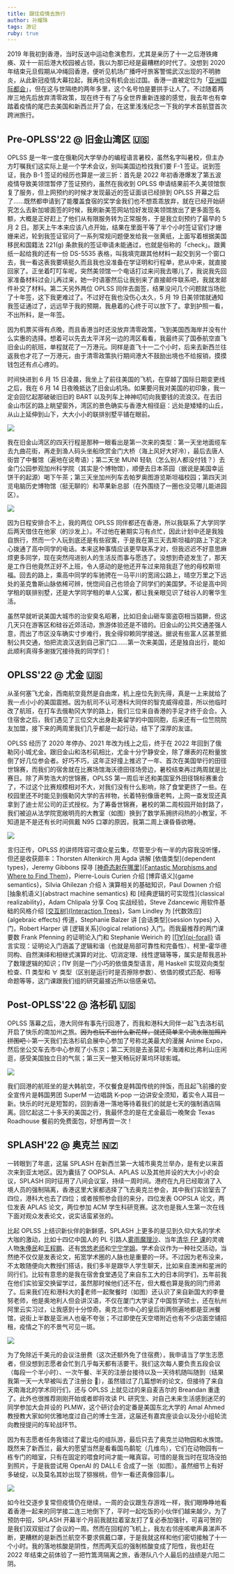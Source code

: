 ```yaml
---
title: 跟住疫情去旅行
author: 孙耀珠
tags: 游记
ruby: true
---
```


2019 年我初到香港，当时反送中运动愈演愈烈，尤其是亲历了十一之后港铁瘫痪、双十一前后港大校园被占领，我以为那已经是最糟糕的时代了。没想到 2020 年结束元旦假期从冲绳回香港，便听见机场广播呼吁旅客警惕武汉出现的不明肺炎，从此新冠疫情大幕拉起，我再也没有机会出过国。香港一直被定位为「[亚洲国际都会](https://www.brandhk.gov.hk/zh-cn/)」，但在这与世隔绝的两年多里，这个名号怕是要拱手让人了。不过随着两岸三地先后放弃清零政策，现在终于有了与全世界重新连接的感觉，我去年也有幸踏着疫情的尾巴去美国和新西兰开了会，在这里浅浅纪念一下我的学术首航暨首次跨洲旅行。

<!--more-->

## Pre-OPLSS'22 @ 旧金山湾区 🇺🇸

OPLSS 是一年一度在俄勒冈大学举办的编程语言暑校，虽然名字叫暑校，但主办方叮嘱我们这实际上是一个学术会议，别叫美国边检找我们要 F-1 签证。说到签证，我办 B-1 签证的经历也算是一波三折：首先是 2022 年初香港爆发了第五波疫情导致美领馆暂停了签证预约，虽然在我收到 OPLSS 申请结果前不久美领馆恢复了服务，但上网预约的时候才发现最近的签证面谈已经排到 OPLSS 开幕之后了……既然都申请到了能覆盖食宿的奖学金我们也不想乖乖放弃，就在已经开始研究怎么去新加坡面签的时候，我刷新美签网站恰好发现美领馆放出了更多面签名额，大概是正好赶上了他们从有限服务转为正常服务，于是我立刻预约了最早的 5 月 2 日。那天上午本来应该八点开始，结果在里面干等了半个小时签证官们才姗姗来迟，轮到我签证官问了一系列常规问题便发给我一张黄纸，上面写着根据美国移民和国籍法 221(g) 条款我的签证申请未能通过，也就是俗称的「check」。跟黄纸一起给我的还有一份 DS-5535 表格，叫我填完跟其他材料一起交到另一个窗口去，我一看这表我要填挺久而且我也没准备在学证明和行程单，悲从中来，就直接回家了。正坐着叮叮车呢，突然美领馆一个电话打过来问我去哪儿了，我说我先回家准备材料过会儿再过来，她一时语塞然后让我别来了直接邮件联系吧，我就发邮件补交了材料。第二天另外两位 OPLSS 同伴去面签，结果没问几个问题就当场批了十年签，这下我更难过了。不过好在我也没伤心太久，5 月 19 日美领馆就通知我签证通过了，远远早于我的预期，我悬着的心终于可以放下了。拿到护照一看，不出所料，是一年签。

因为机票买得有点晚，而且香港当时还没放弃清零政策，飞到美国西海岸并没有什么实惠的选择。想着可以先去太平洋另一边的湾区看看，我最终买了国泰航空直飞旧金山的航班，单程就花了一万港元。同样是直飞十一二个小时，后来去新西兰往返我也才花了一万港元，由于清零政策执行期间港大不鼓励出境也不给报销，摸摸钱包还有点心疼的。

时间快进到 6 月 15 日凌晨，我坐上了前往美国的飞机，在穿越了国际日期变更线之后，我在 6 月 14 日夜晚抵达了旧金山机场。如果要问我对美国的初印象，我一定会回忆起那破破旧旧的 BART 以及列车上神神叨叨向我要钱的流浪汉。在去旧金山市区的路上眺望窗外，湾区的景色确实与香港大相径庭：远处是矮矮的山丘，从山上延伸到山下，大大小小的联排别墅平铺在眼前。

![](../images/post-covid-00.jpg)

我在旧金山湾区的四天行程是那种一眼看出是第一次来的类型：第一天坐地面缆车去九曲花街，再走到渔人码头坐船欣赏金门大桥（海上风好大好冷），最后去唐人街尝了中餐馆（遍地在说粤语）；第二天坐 MUNI 轻轨（怎么别人都没付钱？）去金门公园参观加州科学院（其实是个博物馆），顺便去日本茶园（据说是美国幸运饼干的起源）喝下午茶；第三天坐加州列车去帕罗奥图游览斯坦福校园；第四天浏览电脑历史博物馆（挺无聊的）和苹果新总部（在外围绕了一圈也没见哪儿能进园区）。

![](../images/post-covid-01.jpg)

因为日程安排合不上，我的两位 OPLSS 同伴都还在香港，所以我联系了大学同学后两天借住在他家（的沙发上）。不过他在暑期实习有点忙，因此计划中还是我独自旅行，然而一个人玩到底还是有些寂寞，于是我在第三天去斯坦福的路上下定决心拨通了高中同学的电话。本来这种事情应该更早联系才对，但我迟迟不好意思麻烦更多同学，现在突然闯进别人的生活反而事与愿违了。没想到奇迹发生了，那天是工作日他竟然正好不上班，令人感动的是他还开车过来陪我逛了他的母校斯坦福。回去的路上，乘高中同学的车驰骋在一马平川的宽阔公路上，晴空万里之下远处的圣克鲁斯山脉依稀可辨，恍惚间自己也领会了同学们的美国梦。不论是高中同学租的联排别墅，还是大学同学租的单人公寓，都让我亲眼见识了硅谷人的奢华生活。

虽然早就听说美国大城市的治安臭名昭著，比如旧金山砸车窗盗窃相当猖獗，但这几天只在游客区和硅谷近郊活动，旅游体验还是不错的。旧金山的公共交通差强人意，而出了市区没车确实寸步难行，我全得仰赖同学接送。据说有些富人区甚至抵制公共交通，怕把流浪汉送到自己家门口……第一次来美国，还是独自出行，能如此顺利真得多谢拨冗接待我的同学们！

## OPLSS'22 @ 尤金 🇺🇸

从圣何塞飞尤金，西南航空竟然是自由席，机上座位先到先得，真是一上来就给了我一点小小的美国震撼。因为航司不认可港科大同伴的智克威得疫苗，所以他临时改了航班，在打车去俄勒冈大学的路上，我们三位来自香港的手足才终于会合。入住宿舍之后，我们遇见了三位交大出身赴美留学的中国同胞，后来还有一位竺院院友加盟，接下来的两周里我们几乎都是一起行动，结下了深厚的友谊。

OPLSS 经历了 2020 年停办、2021 年改为线上之后，终于在 2022 年回到了俄勒冈小城尤金。跟旧金山和洛杉矶相比，尤金十分宁静安全，除了爆表的花粉量放倒了好几位参会者。好巧不巧，这年正好撞上推迟了一年、首次在美国举行的田径世锦赛，而我们的宿舍就在比赛场馆海沃德田径场旁边，暑校结束再过两周就是比赛日。除了声势浩大的世锦赛，OPLSS 第一周后半还和美国室外田径锦标赛重合了，不过这个比赛规模相对不大，对我们没有什么影响，除了食堂更挤了一些。在校园里还不时能见到俄勒冈大学的吉祥物，长着特别像唐老鸭，上网一查发现还真拿到了迪士尼公司的正式授权。为了筹备世锦赛，暑校的第二周校园开始封路了，我们被迫从法学院宽敞明亮的大教室（如图）换到了数学系拥挤闷热的小教室，不知道是不是还有长时间佩戴 N95 口罩的原因，我第二周上课昏昏欲睡。

![](../images/post-covid-02.jpg)

言归正传，OPLSS 的讲师阵容可谓众星云集，尽管至少有一半的内容我没听懂，但还是收获颇丰：Thorsten Altenkirch 用 Agda 讲解 [依值类型]{dependent types}，Jeremy Gibbons 探寻 [[神奇态射在哪里]{Fantastic Morphisms and Where to Find Them}](https://arxiv.org/pdf/2202.13633.pdf)，Pierre-Louis Curien 介绍 [博弈语义]{game semantics}，Silvia Ghilezan 介绍 λ 演算相关的基础知识，Paul Downen 介绍 [抽象机语义]{abstract machine semantics} 和 [经典逻辑的可实现性]{classical realizability}，Adam Chlipala 分享 Coq 实战经验，Steve Zdancewic 用软件基础的风格介绍 [[交互树]{Interaction Trees}](https://github.com/DeepSpec/InteractionTrees)，Sam Lindley 为 [代数效应]{algebraic effects} 传道，Stephanie Balzer 讲 [会话类型]{session types} 入门，Robert Harper 讲 [逻辑关系]{logical relations} 入门。而我最推荐的两门课要数 Frank Pfenning 的证明论入门和 Stephanie Weirich 的 [[Π∀]{pi-forall}](https://github.com/sweirich/pi-forall) 语言实现：证明论入门涵盖了逻辑和谐（也就是局部可靠性和完备性）、柯里–霍华德同构、自然演绎和相继式演算的对比、切消定理、线性逻辑等等，属实是帮我恶补了数理逻辑的知识；Π∀ 则是一门小巧的依值类型语言，用 Haskell 实现双向类型检查、Π 类型和 ∀ 类型（区别是运行时是否擦除参数）、依值的模式匹配、相等命题等等，这门课跟我们组的研究最接近所以倍感亲切。

## Post-OPLSS'22 @ 洛杉矶 🇺🇸

OPLSS 落幕之后，港大同伴有事先行回港了，而我和港科大同伴一起飞去洛杉矶开启了快乐的南加州之旅。~~因为也玩不出什么新花样，就还简单来个流水账加照片拼图吧：~~第一天我们去洛杉矶会展中心参加了号称北美最大的漫展 Anime Expo，然后坐公交车去市中心参观了小东京；第二天则是去圣莫尼卡海滩和比弗利山庄闲逛，感受美国独立日的气氛；第三天一整天畅玩好莱坞环球影城。

![](../images/post-covid-03.jpg)

我们回港的航班坐的是大韩航空，不仅餐食是韩国传统的拌饭，而且起飞前播的安全宣传片是韩国男团 SuperM 一边唱跳 K-pop 一边讲安全须知，着实令人耳目一新。快乐的时光是短暂的，回到香港一落地等待着我们的就是七天的强制酒店隔离。回忆起这二十多天的美国之行，我最怀念的是在尤金最后一晚聚会 Texas Roadhouse 餐前的免费面包，好想再尝一次！

## SPLASH'22 @ 奥克兰 🇳🇿

一转眼到了年底，这届 SPLASH 在新西兰第一大城市奥克兰举办，是有史以来首次来到亚太地区。因为囊括了 OOPSLA、APLAS 以及其他并设的大大小小的会议，SPLASH 同时征用了八间会议室，持续一周时间。港府在九月已经取消了入境人员的强制隔离，香港这里大家都选择了飞去奥克兰参会，其中我们实验室去了四位，港科大也去了四位；或者按照参会目的来分，四位发表 OOPSLA 论文，两位发表 APLAS 论文，两位参加 ACM 学生科研竞赛。这次也是我人生第一次在线下面对观众发表论文，说实话蛮紧张的。

比起 OPLSS 上结识新伙伴的新鲜感，SPLASH 上更多的是见到久仰大名的学术大咖的激动，比如十四亿中国人的 PL 引路人[雾雨魔理沙](https://www.zhihu.com/people/marisa.moe)、当年[清华 FP 课](https://fp19.paulz.me)的灵魂人物[朱俸民](https://paulz.me)和[王程鹏](https://wcphkust.github.io)、还有[悠悠老师](https://prg.is.titech.ac.jp/people/cong/)和[宁宁学姐](https://xnning.github.io)。学术会议作为一种社交活动，当然绝不仅仅是发表论文，拓宽学术圈的人脉也是重要的一环。不过因为老布没来，不太敢随便向大教授们搭话，我们多半是跟华人学生聊天，比如来自澳洲和星洲的同行们。比较有意思的是我在宿舍食堂遇见了来自东工大的日本同学们，五年前我在他们实验室交换留学过，虽然那时候他们还不在，但大概也算是我的同门师弟了。后来我们在和港科大的🦁️老师一起聚餐时（如图）还认识了来自新国大的李曼努老师，他是奥地利人但会讲汉语，不仅在厦门大学读了中国哲学硕士，还在杭州阿里云实习过，让我感到十分惊奇。奥克兰市中心的皇后街两侧遍地都是亚洲餐馆，说街上半数是亚洲人也毫不夸张；不过即使在天空塔附近也有不少店面空铺招租，疫情之下的不景气可见一斑。

![](../images/post-covid-04.jpg)

为了免除近千美元的会议注册费（这次还额外免了住宿费），我申请当了学生志愿者，但没想到志愿者会忙到几乎每天都有活要干。我们这次每人要负责五段会议（每段一个半小时）、一次午餐、半天的注册台接待以及一天待机随叫随到（结果我第一天一大早被叫去了注册台 🤦），虽然错过了几篇想听的论文，但接待了来自天南海北的学术同行们，还与 OPLSS 上就见过的来自麦吉尔的 Breandan 重逢了。此外也很推荐刚刚开始或者即将攻读 PL 研究生、对自己未来生活感到迷茫的同学参加大会并设的 PLMW，这个研讨会的定番是美国东北大学的 Amal Ahmed 教授教大家如何优雅地度过自己的博士生涯，这届还有嘉宾座谈会以及分小组轮流向教授提问的车轮战环节。

因为有志愿者任务我错过了霍比屯的组队游，最后只去了奥克兰动物园和水族馆。既然来了新西兰，最大的愿望当然是看看国鸟鹬鸵（几维鸟），它们在动物园有一栋专门的暗室，只有在固定的喂食时间才能一睹真容。可惜的是我当时在现场没拍到照片，于是我尝试用 OpenAI 的 DALL·E 合成了一张（如图）。虽然细节上有好多破绽，以及莫名其妙出现了猕猴桃，但乍一看还真像回事儿。

![](../images/post-covid-05.jpg)

如今社交逐步复常但疫情仍在继续，一周的会议跟生存游戏一样，我们眼睁睁地看着香港一起来的同学接二连三地倒下了，平时一起吃饭的小伙伴们越来越少。为了预防中招，SPLASH 开幕半个月前我就拉着室友打了复必泰加强针，可喜可贺的是我们双双挺过了会议的一周。然而在回程的飞机上，我左右邻座咳嗽声鼻涕声不断，更糟糕的是新西兰航空不要求佩戴口罩，于是我就这样和他们密切接触了十一个小时。我的落地核酸是阴性，然而两天后的强制核酸变成了阳性，我也赶在 2022 年结束之前体验了一把竹篙湾隔离之旅，香港队八个人最后的战绩是六阳二阴。

